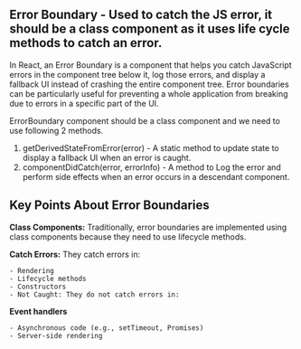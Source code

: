 ## Error Boundary - Used to catch the JS error, it should be a class component as it uses life cycle methods to catch an error.

In React, an Error Boundary is a component that helps you catch JavaScript errors in the component tree below it, log those errors, and display a fallback UI instead of crashing the entire component tree. Error boundaries can be particularly useful for preventing a whole application from breaking due to errors in a specific part of the UI.

ErrorBoundary component should be a class component and we need to use following 2 methods.

1. getDerivedStateFromError(error) - A static method to update state to display a fallback UI when an error is caught.
2. componentDidCatch(error, errorInfo) - A method to Log the error and perform side effects when an error occurs in a descendant component.

## Key Points About Error Boundaries

**Class Components:** Traditionally, error boundaries are implemented using class components because they need to use lifecycle methods.

**Catch Errors:** They catch errors in:

    - Rendering
    - Lifecycle methods
    - Constructors
    - Not Caught: They do not catch errors in:

**Event handlers**

    - Asynchronous code (e.g., setTimeout, Promises)
    - Server-side rendering
